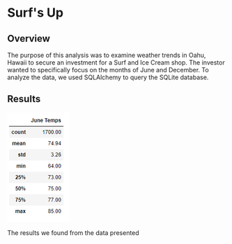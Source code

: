 # Surf's Up

## Overview

The purpose of this analysis was to examine weather trends in Oahu, Hawaii to secure an investment for a Surf and Ice Cream shop. The investor wanted to specifically focus on the months of June and December. To analyze the data, we used SQLAlchemy to query the SQLite database.  

## Results 

![June Temp Stats](https://github.com/lydiadingess/surfs_up/blob/main/Resources/June_Temp.png?raw=true)




The results we found from the data presented 
